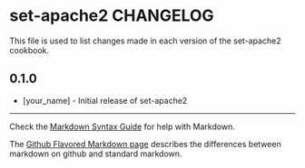 set-apache2 CHANGELOG
=====================

This file is used to list changes made in each version of the set-apache2 cookbook.

0.1.0
-----
- [your_name] - Initial release of set-apache2

- - -
Check the [Markdown Syntax Guide](http://daringfireball.net/projects/markdown/syntax) for help with Markdown.

The [Github Flavored Markdown page](http://github.github.com/github-flavored-markdown/) describes the differences between markdown on github and standard markdown.

